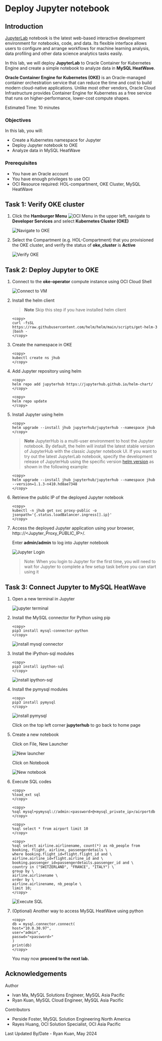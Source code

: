 # Deploy Jupyter notebook

## Introduction

[JupyterLab](https://www.jubyterlab.org/") notebook is the latest web-based interactive development environment for notebooks, code, and data. Its flexible interface allows users to configure and arrange workflows for machine learning analysis, data profiling and other data science analytics tasks easily.

In this lab, we will deploy **JupyterLab** to Oracle Container for Kubernetes Engine and create a simple notebook to analyze data in **MySQL HeatWave**.

**Oracle Container Engine for Kubernetes (OKE)** is an Oracle-managed container orchestration service that can reduce the time and cost to build modern cloud-native applications. Unlike most other vendors, Oracle Cloud Infrastructure provides Container Engine for Kubernetes as a free service that runs on higher-performance, lower-cost compute shapes.

Estimated Time: 10 minutes

### Objectives

In this lab, you will:

* Create a Kubernetes namespace for Jupyter
* Deploy Jupyter notebook to OKE
* Analyze data in MySQL HeatWave

### Prerequisites

* You have an Oracle account
* You have enough privileges to use OCI
* OCI Resource required: HOL-compartment, OKE Cluster, MySQL HeatWave

## Task 1: Verify OKE cluster

1. Click the **Hamburger Menu** ![OCI Menu](images/hamburger.png) in the upper left, navigate to **Developer Services** and select **Kubernetes Cluster (OKE)**

    ![Navigate to OKE](images/navigate-to-oke.png)

2. Select the Compartment (e.g. HOL-Compartment) that you provisioned the OKE cluster, and verify the status of **oke_cluster** is **Active**

    ![Verify OKE](images/click-cluster.png)

## Task 2: Deploy Jupyter to OKE

1. Connect to the **oke-operator** compute instance using OCI Cloud Shell

    ![Connect to VM](images/connect-to-vm.png)

2. Install the helm client

    >**Note** Skip this step if you have installed helm client

    ```text
    <copy>
    curl -fsSL https://raw.githubusercontent.com/helm/helm/main/scripts/get-helm-3 |bash -
    </copy>
    ```

3. Create the namespace in OKE

    ```text
    <copy>
    kubectl create ns jhub
   </copy>
    ```

4. Add Jupyter repository using helm

    ```text
    <copy>
    helm repo add jupyterhub https://jupyterhub.github.io/helm-chart/
    </copy>
    ```

    ```text
    <copy>
    helm repo update
    </copy>
    ```

5. Install Jupyter using helm

    ```text
    <copy>
    helm upgrade --install jhub jupyterhub/jupyterhub --namespace jhub
    </copy>
    ```

    > **Note** JupyterHub is a multi-user environment to host the Jupyter notebook. By default, the helm will install the latest stable version of JupyterHub with the classic Jupyter notebook UI. If you want to try out the latest JupyterLab notebook, specify the development release of JupyterHub using the specific version [helm version](https://jupyterhub.github.io/helm-chart/) as shown in the following example:

    ```text
    <copy>
    helm upgrade --install jhub jupyterhub/jupyterhub --namespace jhub --version=1.1.3-n410.hd8ae7348
    </copy>
    ```

6. Retrieve the public IP of the deployed Jupyter notebook

    ```text
    <copy>
    kubectl -n jhub get svc proxy-public -o jsonpath='{.status.loadBalancer.ingress[].ip}'
    </copy>
    ```

7. Access the deployed Jupyter application using your browser, http:://&lt;Jupyter&#95;Proxy&#95;PUBLIC&#95;IP&gt;/.

    Enter **admin/admin** to log into Jupyter notebook

    ![Jupyter Login](images/jupyter-login.png)

    >Note: When you login to Jupyter for the first time, you will need to wait for Jupyter to complete a few setup task before you can start using it

## Task 3: Connect Jupyter to MySQL HeatWave

1. Open a new terminal in Jupyter

    ![jupyter terminal](images/jupyter-terminal.png)

2. Install the MySQL connector for Python using pip

    ```text
    <copy>
    pip3 install mysql-connector-python
    </copy>
    ```

    ![install mysql connector](images/import-mysql-connector.png)

3. Install the iPython-sql modules

    ```text
    <copy>
    pip3 install ipython-sql
    </copy>
    ```

    ![install ipython-sql](images/install-ipython-sql.png)

4. Install the pymysql modules

    ```text
    <copy>
    pip3 install pymysql
    </copy>
    ```

    ![install pymysql](images/install-pymysql.png)

    Click on the top left corner **jupyterhub** to go back to home page

5. Create a new notebook

    Click on File, New Launcher

    ![New launcher](images/jupyter-new-launcher.png)

    Click on Notebook

    ![New notebook](images/jupyter-new-notebook.png)

6. Execute SQL codes

    ```text
    <copy>
    %load_ext sql
    </copy>
    ```

    ```text
    <copy>
    %sql mysql+pymysql://admin:<password>@<mysql_private_ip>/airportdb
    </copy>
    ```

    ```text
    <copy>
    %sql select * from airport limit 10
    </copy>
    ```

    ```text
    <copy>
    %sql select airline.airlinename, count(*) as nb_people from booking, flight, airline, passengerdetails \
    where booking.flight_id=flight.flight_id and \
    airline.airline_id=flight.airline_id and \
    booking.passenger_id=passengerdetails.passenger_id and \
    country in ("SWITZERLAND", "FRANCE", "ITALY") \
    group by \
    airline.airlinename \
    order by \
    airline.airlinename, nb_people \
    limit 10;
    </copy>
    ```

    ![Execute SQL](images/jupyter-sql.png)

6. (Optional) Another way to access MySQL HeatWave using python

    ```text
    <copy>
    db = mysql.connector.connect(
    host="10.0.30.97",
    user="admin",
    passwd="<password>"
    )
    print(db)
    </copy>
    ```

    You may now **proceed to the next lab.**

## Acknowledgements

Author

* Ivan Ma, MySQL Solutions Engineer, MySQL Asia Pacific
* Ryan Kuan, MySQL Cloud Engineer, MySQL Asia Pacific

Contributors

* Perside Foster, MySQL Solution Engineering North America
* Rayes Huang, OCI Solution Specialist, OCI Asia Pacific

Last Updated By/Date - Ryan Kuan, May 2024
